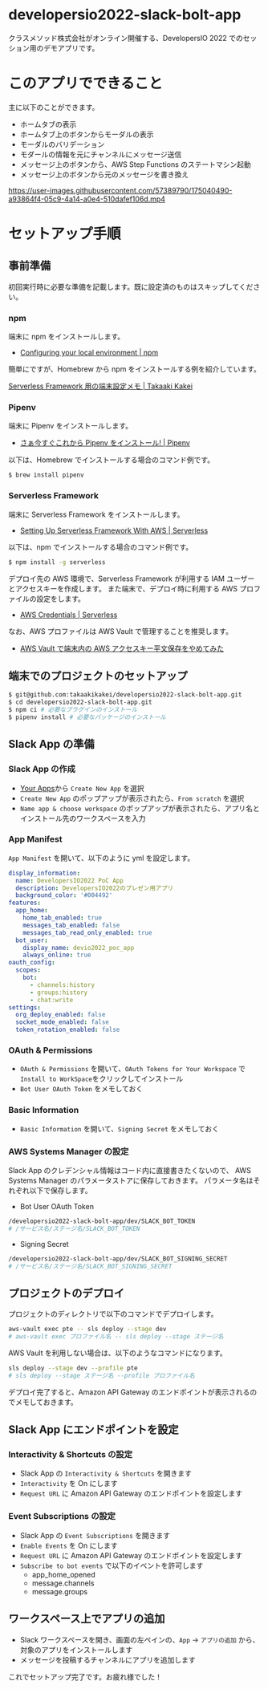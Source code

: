 # developersio2022-slack-bolt-app

クラスメソッド株式会社がオンライン開催する、DevelopersIO 2022 でのセッション用のデモアプリです。

# このアプリでできること

主に以下のことができます。

- ホームタブの表示
- ホームタブ上のボタンからモーダルの表示
- モーダルのバリデーション
- モダールの情報を元にチャンネルにメッセージ送信
- メッセージ上のボタンから、AWS Step Functions のステートマシン起動
- メッセージ上のボタンから元のメッセージを書き換え

https://user-images.githubusercontent.com/57389790/175040490-a93864f4-05c9-4a14-a0e4-510dafef106d.mp4

# セットアップ手順

## 事前準備

初回実行時に必要な準備を記載します。既に設定済のものはスキップしてください。

### npm

端末に npm をインストールします。

- [Configuring your local environment | npm](https://docs.npmjs.com/getting-started/configuring-your-local-environment)

簡単にですが、Homebrew から npm をインストールする例を紹介しています。

[Serverless Framework 用の端末設定メモ | Takaaki Kakei](https://zenn.dev/t_kakei/scraps/8675d5b86ffc4f)

### Pipenv

端末に Pipenv をインストールします。

- [さぁ今すぐこれから Pipenv をインストール! | Pipenv](https://pipenv-ja.readthedocs.io/ja/translate-ja/#install-pipenv-today)

以下は、Homebrew でインストールする場合のコマンド例です。

```bash
$ brew install pipenv
```

### Serverless Framework

端末に Serverless Framework をインストールします。

- [Setting Up Serverless Framework With AWS | Serverless](https://www.serverless.com/framework/docs/getting-started)

以下は、npm でインストールする場合のコマンド例です。

```bash
$ npm install -g serverless
```

デプロイ先の AWS 環境で、Serverless Framework が利用する IAM ユーザーとアクセスキーを作成します。
また端末で、デプロイ時に利用する AWS プロファイルの設定をします。

- [AWS Credentials | Serverless](https://www.serverless.com/framework/docs/providers/aws/guide/credentials)

なお、AWS プロファイルは AWS Vault で管理することを推奨します。

- [AWS Vault で端末内の AWS アクセスキー平文保存をやめてみた](https://dev.classmethod.jp/articles/aws-vault/)


## 端末でのプロジェクトのセットアップ

```bash
$ git@github.com:takaakikakei/developersio2022-slack-bolt-app.git
$ cd developersio2022-slack-bolt-app.git
$ npm ci # 必要なプラグインのインストール
$ pipenv install # 必要なパッケージのインストール
```


## Slack App の準備

### Slack App の作成

- [Your Apps](https://api.slack.com/apps)から `Create New App` を選択
- `Create New App` のポップアップが表示されたら、`From scratch` を選択
- `Name app & choose workspace` のポップアップが表示されたら、アプリ名とインストール先のワークスペースを入力

### App Manifest

`App Manifest` を開いて、以下のように yml を設定します。

```yml
display_information:
  name: DevelopersIO2022 PoC App
  description: DevelopersIO2022のプレゼン用アプリ
  background_color: '#004492'
features:
  app_home:
    home_tab_enabled: true
    messages_tab_enabled: false
    messages_tab_read_only_enabled: true
  bot_user:
    display_name: devio2022_poc_app
    always_online: true
oauth_config:
  scopes:
    bot:
      - channels:history
      - groups:history
      - chat:write
settings:
  org_deploy_enabled: false
  socket_mode_enabled: false
  token_rotation_enabled: false
```

### OAuth & Permissions

- `OAuth & Permissions` を開いて、`OAuth Tokens for Your Workspace` で `Install to WorkSpace`をクリックしてインストール
- `Bot User OAuth Token` をメモしておく

### Basic Information

- `Basic Information` を開いて、`Signing Secret` をメモしておく

### AWS Systems Manager の設定

Slack App のクレデンシャル情報はコード内に直接書きたくないので、
AWS Systems Manager のパラメータストアに保存しておきます。
パラメータ名はそれぞれ以下で保存します。

- Bot User OAuth Token

```bash
/developersio2022-slack-bolt-app/dev/SLACK_BOT_TOKEN
# /サービス名/ステージ名/SLACK_BOT_TOKEN
```

- Signing Secret

```bash
/developersio2022-slack-bolt-app/dev/SLACK_BOT_SIGNING_SECRET
# /サービス名/ステージ名/SLACK_BOT_SIGNING_SECRET
```


## プロジェクトのデプロイ

プロジェクトのディレクトリで以下のコマンドでデプロイします。

```bash
aws-vault exec pte -- sls deploy --stage dev
# aws-vault exec プロファイル名 -- sls deploy --stage ステージ名
```

AWS Vault を利用しない場合は、以下のようなコマンドになります。

```bash
sls deploy --stage dev --profile pte
# sls deploy --stage ステージ名 --profile プロファイル名
```

デプロイ完了すると、Amazon API Gateway のエンドポイントが表示されるのでメモしておきます。


## Slack App にエンドポイントを設定

### Interactivity & Shortcuts の設定

- Slack App の `Interactivity & Shortcuts` を開きます
- `Interactivity` を On にします
- `Request URL` に Amazon API Gateway のエンドポイントを設定します

### Event Subscriptions の設定

- Slack App の `Event Subscriptions` を開きます
- `Enable Events` を On にします
- `Request URL` に Amazon API Gateway のエンドポイントを設定します
- `Subscribe to bot events` で以下のイベントを許可します
  - app_home_opened
  - message.channels
  - message.groups


## ワークスペース上でアプリの追加

- Slack ワークスペースを開き、画面の左ペインの、`App` → `アプリの追加` から、対象のアプリをインストールします
- メッセージを投稿するチャンネルにアプリを追加します


これでセットアップ完了です。お疲れ様でした！
